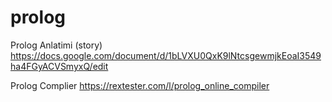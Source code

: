 # prolog
Prolog Anlatimi (story)
https://docs.google.com/document/d/1bLVXU0QxK9lNtcsgewmjkEoaI3549ha4FGyACVSmyxQ/edit

Prolog Complier
https://rextester.com/l/prolog_online_compiler
